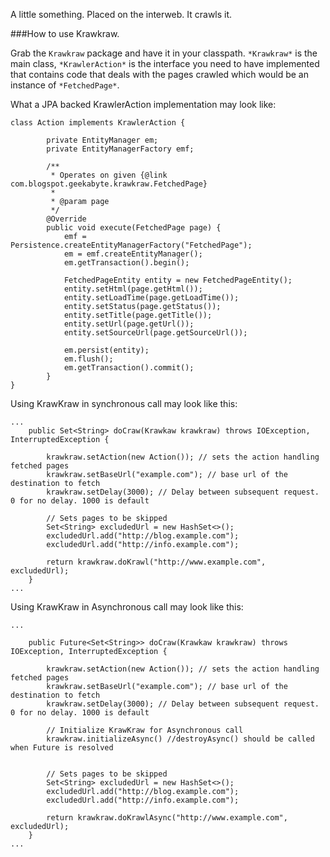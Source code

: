 A little something. Placed on the interweb. It crawls it.

###How to use Krawkraw.

Grab the `Krawkraw` package and have it in your classpath. `*Krawkraw*` is the main class, 
`*KrawlerAction*` is the interface you need to have implemented that contains code that deals with the pages crawled 
which would be an instance of `*FetchedPage*`.

What a JPA backed KrawlerAction implementation may look like:

```
class Action implements KrawlerAction {

        private EntityManager em;
        private EntityManagerFactory emf;

        /**
         * Operates on given {@link com.blogspot.geekabyte.krawkraw.FetchedPage}
         *
         * @param page
         */
        @Override
        public void execute(FetchedPage page) {
            emf = Persistence.createEntityManagerFactory("FetchedPage");
            em = emf.createEntityManager();
            em.getTransaction().begin();

            FetchedPageEntity entity = new FetchedPageEntity();
            entity.setHtml(page.getHtml());
            entity.setLoadTime(page.getLoadTime());
            entity.setStatus(page.getStatus());
            entity.setTitle(page.getTitle());
            entity.setUrl(page.getUrl());
            entity.setSourceUrl(page.getSourceUrl());

            em.persist(entity);
            em.flush();
            em.getTransaction().commit();
        }
}
```

Using KrawKraw in synchronous call may look like this:
 
```
...
    public Set<String> doCraw(Krawkaw krawkraw) throws IOException, InterruptedException {

        krawkraw.setAction(new Action()); // sets the action handling fetched pages
        krawkraw.setBaseUrl("example.com"); // base url of the destination to fetch
        krawkraw.setDelay(3000); // Delay between subsequent request. 0 for no delay. 1000 is default
        
        // Sets pages to be skipped
        Set<String> excludedUrl = new HashSet<>();
        excludedUrl.add("http://blog.example.com");
        excludedUrl.add("http://info.example.com");
        
        return krawkraw.doKrawl("http://www.example.com", excludedUrl);
    }
...

```

Using KrawKraw in Asynchronous call may look like this:
 
```
...

    public Future<Set<String>> doCraw(Krawkaw krawkraw) throws IOException, InterruptedException {

        krawkraw.setAction(new Action()); // sets the action handling fetched pages
        krawkraw.setBaseUrl("example.com"); // base url of the destination to fetch
        krawkraw.setDelay(3000); // Delay between subsequent request. 0 for no delay. 1000 is default
        
        // Initialize KrawKraw for Asynchronous call
        krawkraw.initializeAsync() //destroyAsync() should be called when Future is resolved
        
        
        // Sets pages to be skipped
        Set<String> excludedUrl = new HashSet<>();
        excludedUrl.add("http://blog.example.com");
        excludedUrl.add("http://info.example.com");
        
        return krawkraw.doKrawlAsync("http://www.example.com", excludedUrl);
    }
...

```
  
